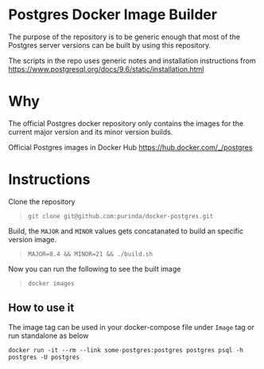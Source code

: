 # Postgres Docker Image Builder

The purpose of the repository is to be generic enough that most of the Postgres
server versions can be built by using this repository.

The scripts in the repo uses generic notes and installation instructions from
https://www.postgresql.org/docs/9.6/static/installation.html

# Why

The official Postgres docker repository only contains the images for the current
major version and its minor version builds.

Official Postgres images in Docker Hub
https://hub.docker.com/_/postgres

# Instructions

Clone the repository
 > `git clone git@github.com:purinda/docker-postgres.git`

Build, the `MAJOR` and `MINOR` values gets concatanated to build an specific version image.
 > `MAJOR=8.4 && MINOR=21 && ./build.sh`

Now you can run the following to see the built image
> `docker images` 

## How to use it

The image tag can be used in your docker-compose file under `Image` tag or run standalone as below

```
docker run -it --rm --link some-postgres:postgres postgres psql -h postgres -U postgres
```